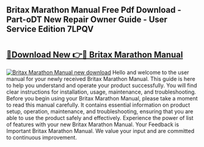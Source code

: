 ## Britax Marathon Manual Free Pdf Download - Part-oDT New Repair Owner Guide - User Service Edition 7LPQV

# <h2><a href="http://bc31652.oget.top/?id=Britax+Marathon+Manual">🔗Download New 👉🔴 Britax Marathon Manual</a></h2>

[![Britax Marathon Manual new download](https://i.imgur.com/5g1atiW.png)](http://bc31652.oget.top/?id=Britax+Marathon+Manual)
Hello and welcome to the user manual for your newly received Britax Marathon Manual. This guide is here to help you understand and operate your product successfully. You will find clear instructions for installation, usage, maintenance, and troubleshooting. Before you begin using your Britax Marathon Manual, please take a moment to read this manual carefully. It contains essential information on product setup, operation, maintenance, and troubleshooting, ensuring that you are able to use the product safely and effectively. Experience the power of list of features with your new Britax Marathon Manual. Your Feedback is Important Britax Marathon Manual. We value your input and are committed to continuous improvement.
